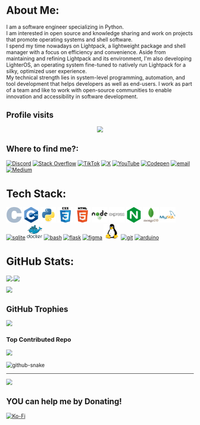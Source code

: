 # About Me:
I am a software engineer specializing in Python.<br>I am interested in open source and knowledge sharing and work on projects that promote operating systems and shell software.<br>I spend my time nowadays on Lightpack, a lightweight package and shell manager with a focus on efficiency and convenience. Aside from maintaining and refining Lightpack and its environment, I'm also developing LighterOS, an operating system fine-tuned to natively run Lightpack for a silky, optimized user experience.<br>My technical strength lies in system-level programming, automation, and tool development that helps developers as well as end-users. I work as part of a team and like to work with open-source communities to enable innovation and accessibility in software development.

## Profile visits
<div align="center">
  <img src="https://profile-counter.glitch.me/QKing-Official/count.svg?"  />
</div>

###


## Where to find me?:
[![Discord](https://img.shields.io/badge/Discord-%237289DA.svg?logo=discord&logoColor=white)](https://discord.gg/gWDftbK5Q9) [![Stack Overflow](https://img.shields.io/badge/-Stackoverflow-FE7A16?logo=stack-overflow&logoColor=white)](https://stackoverflow.com/users/29724921) [![TikTok](https://img.shields.io/badge/TikTok-%23000000.svg?logo=TikTok&logoColor=white)](https://tiktok.com/@qking_official) [![X](https://img.shields.io/badge/X-black.svg?logo=X&logoColor=white)](https://x.com/QKing_Official) [![YouTube](https://img.shields.io/badge/YouTube-%23FF0000.svg?logo=YouTube&logoColor=white)](https://youtube.com/@QKing-Official) [![Codepen](https://img.shields.io/badge/Codepen-000000?logo=codepen&logoColor=white)](https://codepen.io/QKing) [![email](https://img.shields.io/badge/Email-D14836?logo=gmail&logoColor=white)](mailto:qkingsoftware@friendlynodes.xyz) [![Medium](https://img.shields.io/badge/Medium-12100E?logo=medium&logoColor=white)](https://medium.com/@qkingsoftware)

###
# Tech Stack:
<p><a target="_blank" href="https://raw.githubusercontent.com/devicons/devicon/master/icons/c/c-original.svg" style="display: inline-block;"><img src="https://raw.githubusercontent.com/devicons/devicon/master/icons/c/c-original.svg" alt="c" width="42" height="42" /></a>
<a target="_blank" href="https://raw.githubusercontent.com/devicons/devicon/master/icons/cplusplus/cplusplus-original.svg" style="display: inline-block;"><img src="https://raw.githubusercontent.com/devicons/devicon/master/icons/cplusplus/cplusplus-original.svg" alt="cplusplus" width="42" height="42" /></a>
<a target="_blank" href="https://raw.githubusercontent.com/devicons/devicon/master/icons/python/python-original.svg" style="display: inline-block;"><img src="https://raw.githubusercontent.com/devicons/devicon/master/icons/python/python-original.svg" alt="python" width="42" height="42" /></a>
<a target="_blank" href="https://raw.githubusercontent.com/devicons/devicon/master/icons/css3/css3-original-wordmark.svg" style="display: inline-block;"><img src="https://raw.githubusercontent.com/devicons/devicon/master/icons/css3/css3-original-wordmark.svg" alt="css3" width="42" height="42" /></a>
<a target="_blank" href="https://raw.githubusercontent.com/devicons/devicon/master/icons/html5/html5-original-wordmark.svg" style="display: inline-block;"><img src="https://raw.githubusercontent.com/devicons/devicon/master/icons/html5/html5-original-wordmark.svg" alt="html5" width="42" height="42" /></a>
<a target="_blank" href="https://raw.githubusercontent.com/devicons/devicon/master/icons/nodejs/nodejs-original-wordmark.svg" style="display: inline-block;"><img src="https://raw.githubusercontent.com/devicons/devicon/master/icons/nodejs/nodejs-original-wordmark.svg" alt="nodejs" width="42" height="42" /></a>
<a target="_blank" href="https://raw.githubusercontent.com/devicons/devicon/master/icons/express/express-original-wordmark.svg" style="display: inline-block;"><img src="https://raw.githubusercontent.com/devicons/devicon/master/icons/express/express-original-wordmark.svg" alt="express" width="42" height="42" /></a>
<a target="_blank" href="https://raw.githubusercontent.com/devicons/devicon/master/icons/nginx/nginx-original.svg" style="display: inline-block;"><img src="https://raw.githubusercontent.com/devicons/devicon/master/icons/nginx/nginx-original.svg" alt="nginx" width="42" height="42" /></a>
<a target="_blank" href="https://raw.githubusercontent.com/devicons/devicon/master/icons/mongodb/mongodb-original-wordmark.svg" style="display: inline-block;"><img src="https://raw.githubusercontent.com/devicons/devicon/master/icons/mongodb/mongodb-original-wordmark.svg" alt="mongodb" width="42" height="42" /></a>
<a target="_blank" href="https://raw.githubusercontent.com/devicons/devicon/master/icons/mysql/mysql-original-wordmark.svg" style="display: inline-block;"><img src="https://raw.githubusercontent.com/devicons/devicon/master/icons/mysql/mysql-original-wordmark.svg" alt="mysql" width="42" height="42" /></a>
<a target="_blank" href="https://www.vectorlogo.zone/logos/sqlite/sqlite-icon.svg" style="display: inline-block;"><img src="https://www.vectorlogo.zone/logos/sqlite/sqlite-icon.svg" alt="sqlite" width="42" height="42" /></a>
<a target="_blank" href="https://raw.githubusercontent.com/devicons/devicon/master/icons/docker/docker-original-wordmark.svg" style="display: inline-block;"><img src="https://raw.githubusercontent.com/devicons/devicon/master/icons/docker/docker-original-wordmark.svg" alt="docker" width="42" height="42" /></a>
<a target="_blank" href="https://www.vectorlogo.zone/logos/gnu_bash/gnu_bash-icon.svg" style="display: inline-block;"><img src="https://www.vectorlogo.zone/logos/gnu_bash/gnu_bash-icon.svg" alt="bash" width="42" height="42" /></a>
<a target="_blank" href="https://www.vectorlogo.zone/logos/palletsprojects_flask/palletsprojects_flask-ar21.svg" style="display: inline-block;"><img src="https://www.vectorlogo.zone/logos/palletsprojects_flask/palletsprojects_flask-ar21.svg" alt="flask" width="42" height="42" /></a>
<a target="_blank" href="https://www.vectorlogo.zone/logos/figma/figma-icon.svg" style="display: inline-block;"><img src="https://www.vectorlogo.zone/logos/figma/figma-icon.svg" alt="figma" width="42" height="42" /></a>
<a target="_blank" href="https://raw.githubusercontent.com/devicons/devicon/master/icons/linux/linux-original.svg" style="display: inline-block;"><img src="https://raw.githubusercontent.com/devicons/devicon/master/icons/linux/linux-original.svg" alt="linux" width="42" height="42" /></a>
<a target="_blank" href="https://www.vectorlogo.zone/logos/git-scm/git-scm-icon.svg" style="display: inline-block;"><img src="https://www.vectorlogo.zone/logos/git-scm/git-scm-icon.svg" alt="git" width="42" height="42" /></a>
<a target="_blank" href="https://cdn.worldvectorlogo.com/logos/arduino-1.svg" style="display: inline-block;"><img src="https://cdn.worldvectorlogo.com/logos/arduino-1.svg" alt="arduino" width="42" height="42" /></a></p>

# GitHub Stats:
<a href="https://github.com/QKing-Official">
  <img height=200 align="center" src="https://github-readme-stats.vercel.app/api?username=QKing-Official&include_all_commits=true&count_private=true&show_icons=true&theme=github_dark" />
</a>
<a href="https://github.com/QKing-Official">
  <img height=200 align="center" src="https://github-readme-stats.vercel.app/api/top-langs??username=QKing-Official&layout=donut&theme=github_dark&langs_count=8&card_width=320" />
</a>


![](https://github-readme-streak-stats.herokuapp.com/?user=QKing-Official&theme=react&hide_border=false)<br/>
## GitHub Trophies
![](https://github-profile-trophy.vercel.app/?username=QKing-Official&theme=react&no-frame=false&no-bg=true&margin-w=4)

### Top Contributed Repo
![](https://github-contributor-stats.vercel.app/api?username=QKing-Official&limit=5&theme=react&combine_all_yearly_contributions=true)

<picture>
  <source media="(prefers-color-scheme: dark)" srcset="https://raw.githubusercontent.com/tobiasmeyhoefer/tobiasmeyhoefer/output/github-snake-dark.svg" />
  <source media="(prefers-color-scheme: light)" srcset="https://raw.githubusercontent.com/tobiasmeyhoefer/tobiasmeyhoefer/output/github-snake.svg" />
  <img alt="github-snake" src="https://raw.githubusercontent.com/tobiasmeyhoefer/tobiasmeyhoefer/output/github-snake.svg" />
</picture>

---
[![](https://visitcount.itsvg.in/api?id=QKing-Official&icon=2&color=1)](https://visitcount.itsvg.in)

  ## YOU can help me by Donating!
  [![Ko-Fi](https://img.shields.io/badge/Ko--fi-F16061?style=for-the-badge&logo=ko-fi&logoColor=white)](https://ko-fi.com/qking) 
